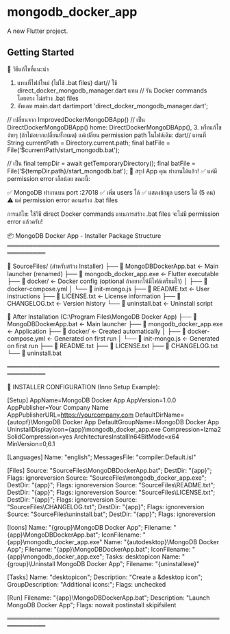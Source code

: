 # mongodb_docker_app

A new Flutter project.

## Getting Started
🎯 วิธีแก้ไขที่แนะนำ
1. แทนที่ไฟล์ใหม่ (ไม่ใช้ .bat files)
dart// ใช้ direct_docker_mongodb_manager.dart แทน
// รัน Docker commands โดยตรง ไม่สร้าง .bat files
2. อัพเดท main.dart
dartimport 'direct_docker_mongodb_manager.dart';

// เปลี่ยนจาก ImprovedDockerMongoDBApp() 
// เป็น DirectDockerMongoDBApp()
home: DirectDockerMongoDBApp(),
3. หรือแก้ไขง่ายๆ (ถ้าไม่อยากเปลี่ยนทั้งหมด)
แค่เปลี่ยน permission path ในไฟล์เดิม:
dart// แทนที่
String currentPath = Directory.current.path;
final batFile = File('$currentPath/start_mongodb.bat');

// เป็น
final tempDir = await getTemporaryDirectory(); 
final batFile = File('${tempDir.path}/start_mongodb.bat');
🚀 สรุป
App คุณ ทำงานได้แล้ว! ✅ แค่มี permission error เล็กน้อย
ขณะนี้:

✅ MongoDB ทำงานบน port :27018
✅ เพิ่ม users ได้
✅ แสดงข้อมูล users ได้ (5 คน)
⚠️ แค่ permission error ตอนสร้าง .bat files

การแก้ไข: ใช้วิธี direct Docker commands แทนการสร้าง .bat files จะไม่มี permission error แล้วครับ!



📦 MongoDB Docker App - Installer Package Structure
═══════════════════════════════════════════════════════════

📁 SourceFiles/ (สำหรับสร้าง Installer)
├── 📄 MongoDBDockerApp.bat              ← Main launcher (renamed)
├── 📄 mongodb_docker_app.exe            ← Flutter executable  
├── 📁 docker/                           ← Docker config (optional ถ้าอยากให้มีไฟล์เตรียมไว้)
│   ├── 📄 docker-compose.yml
│   └── 📄 init-mongo.js
├── 📄 README.txt                        ← User instructions
├── 📄 LICENSE.txt                       ← License information
├── 📄 CHANGELOG.txt                     ← Version history
└── 📄 uninstall.bat                     ← Uninstall script

📁 After Installation (C:\Program Files\MongoDB Docker App\)
├── 📄 MongoDBDockerApp.bat              ← Main launcher
├── 📄 mongodb_docker_app.exe            ← Application
├── 📁 docker/                           ← Created automatically
│   ├── 📄 docker-compose.yml            ← Generated on first run
│   └── 📄 init-mongo.js                 ← Generated on first run
├── 📄 README.txt
├── 📄 LICENSE.txt
├── 📄 CHANGELOG.txt
└── 📄 uninstall.bat

═══════════════════════════════════════════════════════════

🔧 INSTALLER CONFIGURATION (Inno Setup Example):

[Setup]
AppName=MongoDB Docker App
AppVersion=1.0.0
AppPublisher=Your Company Name
AppPublisherURL=https://yourcompany.com
DefaultDirName={autopf}\MongoDB Docker App
DefaultGroupName=MongoDB Docker App
UninstallDisplayIcon={app}\mongodb_docker_app.exe
Compression=lzma2
SolidCompression=yes
ArchitecturesInstallIn64BitMode=x64
MinVersion=0,6.1

[Languages]
Name: "english"; MessagesFile: "compiler:Default.isl"

[Files]
Source: "SourceFiles\MongoDBDockerApp.bat"; DestDir: "{app}"; Flags: ignoreversion
Source: "SourceFiles\mongodb_docker_app.exe"; DestDir: "{app}"; Flags: ignoreversion
Source: "SourceFiles\README.txt"; DestDir: "{app}"; Flags: ignoreversion
Source: "SourceFiles\LICENSE.txt"; DestDir: "{app}"; Flags: ignoreversion
Source: "SourceFiles\CHANGELOG.txt"; DestDir: "{app}"; Flags: ignoreversion
Source: "SourceFiles\uninstall.bat"; DestDir: "{app}"; Flags: ignoreversion

[Icons]
Name: "{group}\MongoDB Docker App"; Filename: "{app}\MongoDBDockerApp.bat"; IconFilename: "{app}\mongodb_docker_app.exe"
Name: "{autodesktop}\MongoDB Docker App"; Filename: "{app}\MongoDBDockerApp.bat"; IconFilename: "{app}\mongodb_docker_app.exe"; Tasks: desktopicon
Name: "{group}\Uninstall MongoDB Docker App"; Filename: "{uninstallexe}"

[Tasks]
Name: "desktopicon"; Description: "Create a &desktop icon"; GroupDescription: "Additional icons:"; Flags: unchecked

[Run]
Filename: "{app}\MongoDBDockerApp.bat"; Description: "Launch MongoDB Docker App"; Flags: nowait postinstall skipifsilent

═══════════════════════════════════════════════════════════